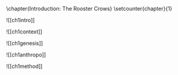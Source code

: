 \chapter{Introduction: The Rooster Crows}
\setcounter{chapter}{1}

![[ch1intro]]

![[ch1context]]

![[ch1genesis]]

![[ch1anthropo]]

![[ch1method]]
